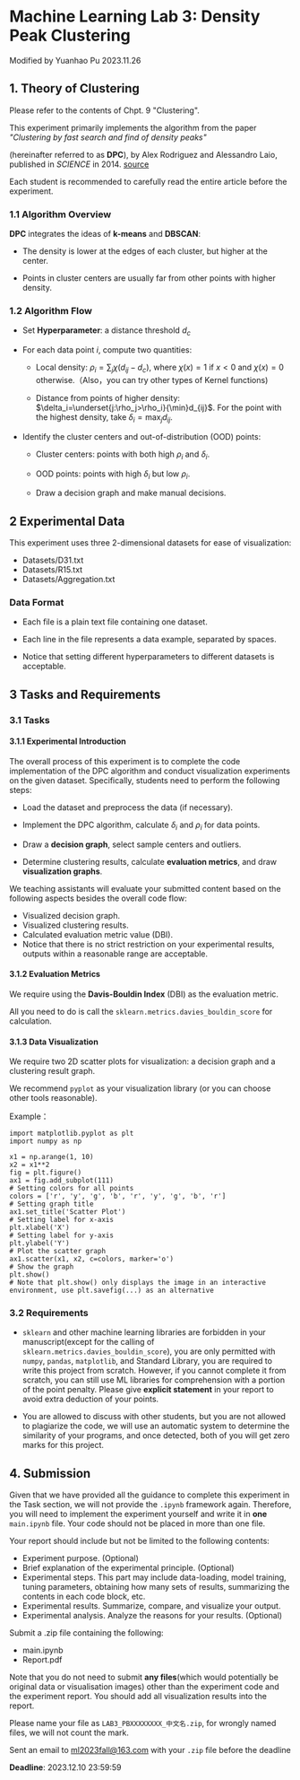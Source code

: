 # Machine Learning Lab 3: Density Peak Clustering
Modified by Yuanhao Pu 2023.11.26

## 1. Theory of Clustering
Please refer to the contents of Chpt. 9 "Clustering". 

This experiment primarily implements the algorithm from the paper *"Clustering by fast search and find of density peaks"* 

(hereinafter referred to as **DPC**), by Alex Rodriguez and Alessandro Laio, published in *SCIENCE* in 2014.
[source](https://sites.psu.edu/mcnl/files/2017/03/9-2dhti48.pdf)

Each student is recommended to carefully read the entire article before the experiment.

### 1.1 Algorithm Overview
**DPC** integrates the ideas of **k-means** and **DBSCAN**:

- The density is lower at the edges of each cluster, but higher at the center.

- Points in cluster centers are usually far from other points with higher density.

### 1.2 Algorithm Flow

- Set **Hyperparameter**: a distance threshold $d_c$

- For each data point $i$, compute two quantities:

  - Local density: $\rho_i=\sum_j\chi(d_{ij}−d_c)$, where $\chi(x)=1$ if $x<0$ and $\chi(x)=0$ otherwise.（Also，you can try other types of Kernel functions)

  - Distance from points of higher density: $\delta_i=\underset{j:\rho_j>\rho_i}{\min}d_{ij}$. For the point with the highest density, take $\delta_i=\max_jd_{ij}$.

- Identify the cluster centers and out-of-distribution (OOD) points:

  - Cluster centers: points with both high $\rho_i$ and $\delta_i$.

  - OOD points: points with high $\delta_i$ but low $\rho_i$.

  - Draw a decision graph and make manual decisions.

## 2 Experimental Data

This experiment uses three 2-dimensional datasets for ease of visualization: 
- Datasets/D31.txt
- Datasets/R15.txt
- Datasets/Aggregation.txt

### Data Format
- Each file is a plain text file containing one dataset.

- Each line in the file represents a data example, separated by spaces.

- Notice that setting different hyperparameters to different datasets is acceptable.

## 3 Tasks and Requirements
### 3.1 Tasks
#### 3.1.1 Experimental Introduction

The overall process of this experiment is to complete the code implementation of the DPC algorithm and conduct visualization experiments on the given dataset. Specifically, students need to perform the following steps:
- Load the dataset and preprocess the data (if necessary).

- Implement the DPC algorithm, calculate $\delta_i$ and $\rho_i$ for data points.

- Draw a **decision graph**, select sample centers and outliers.

- Determine clustering results, calculate **evaluation metrics**, and draw **visualization graphs**.

We teaching assistants will evaluate your submitted content based on the following aspects besides the overall code flow:
- Visualized decision graph.
- Visualized clustering results.
- Calculated evaluation metric value (DBI).
- Notice that there is no strict restriction on your experimental results, outputs within a reasonable range are acceptable.

#### 3.1.2 Evaluation Metrics
We require using the **Davis-Bouldin Index** (DBI) as the evaluation metric.

All you need to do is call the `sklearn.metrics.davies_bouldin_score` for calculation.

#### 3.1.3 Data Visualization

We require two 2D scatter plots for visualization: a decision graph and a clustering result graph.

We recommend `pyplot` as your visualization library (or you can choose other tools reasonable).

Example：

```{python}
import matplotlib.pyplot as plt
import numpy as np

x1 = np.arange(1, 10)
x2 = x1**2
fig = plt.figure()
ax1 = fig.add_subplot(111)
# Setting colors for all points
colors = ['r', 'y', 'g', 'b', 'r', 'y', 'g', 'b', 'r']
# Setting graph title
ax1.set_title('Scatter Plot')
# Setting label for x-axis
plt.xlabel('X')
# Setting label for y-axis
plt.ylabel('Y')
# Plot the scatter graph
ax1.scatter(x1, x2, c=colors, marker='o')
# Show the graph
plt.show()
# Note that plt.show() only displays the image in an interactive environment, use plt.savefig(...) as an alternative
```

### 3.2 Requirements

- `sklearn` and other machine learning libraries are forbidden in your manuscript(except for the calling of `sklearn.metrics.davies_bouldin_score`), you are only permitted with `numpy`, `pandas`, `matplotlib`, and Standard Library, you are required to write this project from scratch. However, if you cannot complete it from scratch, you can still use ML libraries for comprehension with a portion of the point penalty. Please give **explicit statement** in your report to avoid extra deduction of your points.

- You are allowed to discuss with other students, but you are not allowed to plagiarize the code, we will use an automatic system to determine the similarity of your programs, and once detected, both of you will get zero marks for this project.

## 4. Submission

Given that we have provided all the guidance to complete this experiment in the Task section, we will not provide the `.ipynb` framework again. Therefore, you will need to implement the experiment yourself and write it in **one** `main.ipynb` file. Your code should not be placed in more than one file.

Your report should include but not be limited to the following contents:

- Experiment purpose. (Optional)
- Brief explanation of the experimental principle. (Optional)
- Experimental steps. This part may include data-loading, model training, tuning parameters, obtaining how many sets of results, summarizing the contents in each code block, etc.
- Experimental results. Summarize, compare, and visualize your output.
- Experimental analysis. Analyze the reasons for your results. (Optional)

Submit a .zip file containing the following:
- main.ipynb
- Report.pdf

Note that you do not need to submit **any files**(which would potentially be original data or visualisation images) other than the experiment code and the experiment report. You should add all visualization results into the report.

Please name your file as `LAB3_PBXXXXXXXX_中文名.zip`, for wrongly named files, we will not count the mark.

Sent an email to ml2023fall@163.com with your `.zip` file before the deadline

**Deadline**: 2023.12.10 23:59:59
